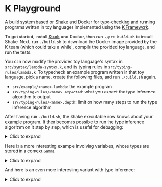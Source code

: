 # K Playground

A build system based on [Shake](https://shakebuild.com/) and Docker for type-checking and running programs written in toy languages implemented using the [K Framework](https://kframework.org/).

To get started, install [Stack](https://haskellstack.org/) and Docker, then run `./pre-build.sh` to install Shake. Next, run `./build.sh` to download the Docker image provided by the K team (which could take a while), compile the provided toy language, and run the tests.

You can now modify the provided toy language's syntax in `src/syntax/lambda-syntax.k`, and its typing rules in `src/typing-rules/lambda.k`. To typecheck an example program written in that toy language, pick a name, create the following files, and run `./build.sh` again.

* `src/example/<name>.lambda`: the example program
* `src/typing-rules/<name>.expected`: what you expect the type inference algorithm to output
* `src/typing-rules/<name>.depth`: limit on how many steps to run the type inference algorithm

After having run `./build.sh`, the Shake executable now knows about your example program. It then becomes possible to run the type inference algorithm on it step by step, which is useful for debugging:

<details>
<summary>Click to expand</summary>

```
$ .shake/build typing-rules/nine --depth=0
<k> 2 + 3 + 4
</k>

$ .shake/build typing-rules/nine --depth=1
<k> 2 + 3
 ~> hole + 4
</k>

$ .shake/build typing-rules/nine --depth=2
<k> 2
 ~> hole + 3
 ~> hole + 4
</k>

$ .shake/build typing-rules/nine --depth=3
<k> type(int)
 ~> hole + 3
 ~> hole + 4
</k>

$ .shake/build typing-rules/nine --depth=4
<k> type(int) + 3
 ~> hole + 4
</k>

$ .shake/build typing-rules/nine --depth=5
<k> 3
 ~> type(int) + hole
 ~> hole + 4
</k>

$ .shake/build typing-rules/nine --depth=6
<k> type(int)
 ~> type(int) + hole
 ~> hole + 4
</k>

$ .shake/build typing-rules/nine --depth=7
<k> type(int) + type(int)
 ~> hole + 4
</k>

$ .shake/build typing-rules/nine --depth=8
<k> type(int)
 ~> hole + 4
</k>

$ .shake/build typing-rules/nine --depth=9
<k> type(int) + 4
</k>

$ .shake/build typing-rules/nine --depth=10
<k> 4
 ~> type(int) + hole
</k>

$ .shake/build typing-rules/nine --depth=11
<k> type(int)
 ~> type(int) + hole
</k>

$ .shake/build typing-rules/nine --depth=12
<k> type(int) + type(int)
</k>

$ .shake/build typing-rules/nine --depth=13
<k> type(int)
</k>
```
</details>

Here is a more interesting example involving variables, whose types are stored in a context `Gamma`.

<details>
<summary>Click to expand</summary>

```
let f : int -> int -> int
      = \ x : int -> \ y : int -> x + y
in f 1

<Typecheck>
  <k> let f : int -> int -> int
            = \ x : int -> \ y : int -> x + y
      in f 1
  </k>
  <ctx>
    .Map
  </ctx>
</Typecheck>

<Typecheck>
  <k> \ x : int -> \ y : int -> x + y
   ~> let f : int -> int -> int
            = hole
      in f 1
  </k>
  <ctx>
    .Map
  </ctx>
</Typecheck>

<Typecheck>
  <k> \ y : int -> x + y
   ~> .Map ~> type( int -> hole )
   ~> let f : int -> int -> int
            = hole
      in f 1
  </k>
  <ctx>
    x |-> int
  </ctx>
</Typecheck>

<Typecheck>
  <k> x + y
   ~> x |-> int
   ~> type( int -> hole )
   ~> .Map ~> type( int -> hole )
   ~> let f : int -> int -> int
            = hole
      in f 1
  </k>
  <ctx>
    x |-> int
    y |-> int
  </ctx>
</Typecheck>

<Typecheck>
  <k> x
   ~> hole + y
   ~> x |-> int ~> type( int -> hole )
   ~> .Map ~> type( int -> hole )
   ~> let f : int -> int -> int
            = hole
      in f 1
  </k>
  <ctx>
    x |-> int
    y |-> int
  </ctx>
</Typecheck>

<Typecheck>
  <k> type( int )
   ~> hole + y
   ~> x |-> int ~> type( int -> hole )
   ~> .Map ~> type( int -> hole )
   ~> let f : int -> int -> int
            = hole
      in f 1
  </k>
  <ctx>
    x |-> int
    y |-> int
  </ctx>
</Typecheck>

<Typecheck>
  <k> type( int ) + y
   ~> x |-> int ~> type( int -> hole )
   ~> .Map ~> type( int -> hole )
   ~> let f : int -> int -> int
            = hole
      in f 1
  </k>
  <ctx>
    x |-> int
    y |-> int
  </ctx>
</Typecheck>

<Typecheck>
  <k> y
   ~> type( int ) + hole
   ~> x |-> int ~> type( int -> hole )
   ~> .Map ~> type( int -> hole )
   ~> let f : int -> int -> int
            = hole
      in f 1
  </k>
  <ctx>
    x |-> int
    y |-> int
  </ctx>
</Typecheck>

<Typecheck>
  <k> type( int )
   ~> type( int ) + hole
   ~> x |-> int ~> type( int -> hole )
   ~> .Map ~> type( int -> hole )
   ~> let f : int -> int -> int
            = hole
      in f 1
  </k>
  <ctx>
    x |-> int
    y |-> int
  </ctx>
</Typecheck>

<Typecheck>
  <k> type( int ) + type( int )
   ~> x |-> int ~> type( int -> hole )
   ~> .Map ~> type( int -> hole )
   ~> let f : int -> int -> int
            = hole
      in f 1
  </k>
  <ctx>
    x |-> int
    y |-> int
  </ctx>
</Typecheck>

<Typecheck>
  <k> type( int )
   ~> x |-> int ~> type( int -> hole )
   ~> .Map ~> type( int -> hole )
   ~> let f : int -> int -> int
            = hole
      in f 1
  </k>
  <ctx>
    x |-> int
    y |-> int
  </ctx>
</Typecheck>

<Typecheck>
  <k> type( int -> int )
   ~> .Map ~> type( int -> hole )
   ~> let f : int -> int -> int
            = hole
      in f 1
  </k>
  <ctx>
    x |-> int
  </ctx>
</Typecheck>

<Typecheck>
  <k> type( int -> int -> int )
   ~> let f : int -> int -> int
            = hole
      in f 1
  </k>
  <ctx>
    .Map
  </ctx>
</Typecheck>

<Typecheck>
  <k> let f : int -> int -> int
            = type( int -> int -> int )
      in f 1
  </k>
  <ctx>
    .Map
  </ctx>
</Typecheck>

<Typecheck>
  <k> f 1
  </k>
  <ctx>
    f |-> int -> int -> int
  </ctx>
</Typecheck>

<Typecheck>
  <k> f
   ~> hole 1
  </k>
  <ctx>
    f |-> int -> int -> int
  </ctx>
</Typecheck>

<Typecheck>
  <k> type( int -> int -> int )
   ~> hole 1
  </k>
  <ctx>
    f |-> int -> int -> int
  </ctx>
</Typecheck>

<Typecheck>
  <k> type( int -> int -> int ) 1
  </k>
  <ctx>
    f |-> int -> int -> int
  </ctx>
</Typecheck>

<Typecheck>
  <k> 1
   ~> type( int -> int -> int ) hole
  </k>
  <ctx>
    f |-> int -> int -> int
  </ctx>
</Typecheck>

<Typecheck>
  <k> type( int )
   ~> type( int -> int -> int ) hole
  </k>
  <ctx>
    f |-> int -> int -> int
  </ctx>
</Typecheck>

<Typecheck>
  <k> type( int -> int -> int ) type( int )
  </k>
  <ctx>
    f |-> int -> int -> int
  </ctx>
</Typecheck>

<Typecheck>
  <k> type( int -> int )
  </k>
  <ctx>
    f |-> int -> int -> int
  </ctx>
</Typecheck>
```
</details>

And here is an even more interesting variant with type inference:

<details>
<summary>Click to expand</summary>

```
let f = \ x -> \ y -> x + y
in f 1

<Typecheck>
  <k> let f = \ x -> \ y -> x + y
      in f 1
  </k>
  <ctx>
    .Map
  </ctx>
</Typecheck>

<Typecheck>
  <k> \ x -> \ y -> x + y
   ~> let f = hole
      in f 1
  </k>
  <ctx>
    .Map
  </ctx>
</Typecheck>

<Typecheck>
  <k> \ y -> x + y
   ~> .Map ~> type( ?T1:Type -> hole )
   ~> let f = hole
      in f 1
  </k>
  <ctx>
    x |-> ?T1:Type
  </ctx>
</Typecheck>

<Typecheck>
  <k> x + y
   ~> x |-> ?T1:Type ~> type( ?T2:Type -> hole )
   ~> .Map ~> type( ?T1:Type -> hole )
   ~> let f = hole
      in f 1
  </k>
  <ctx>
    x |-> ?T1:Type
    y |-> ?T2:Type
  </ctx>
</Typecheck>

<Typecheck>
  <k> x
   ~> hole + y
   ~> x |-> ?T1:Type ~> type( ?T2:Type -> hole )
   ~> .Map ~> type( ?T1:Type -> hole )
   ~> let f = hole
      in f 1
  </k>
  <ctx>
    x |-> ?T1:Type
    y |-> ?T2:Type
  </ctx>
</Typecheck>

<Typecheck>
  <k> type( ?T1:Type )
   ~> hole + y
   ~> x |-> ?T1:Type ~> type( ?T2:Type -> hole )
   ~> .Map ~> type( ?T1:Type -> hole )
   ~> let f = hole
      in f 1
  </k>
  <ctx>
    x |-> ?T1:Type
    y |-> ?T2:Type
  </ctx>
</Typecheck>

<Typecheck>
  <k> type( ?T1:Type ) + y
   ~> x |-> ?T1:Type ~> type( ?T2:Type -> hole )
   ~> .Map ~> type( ?T1:Type -> hole )
   ~> let f = hole
      in f 1
  </k>
  <ctx>
    x |-> ?T1:Type
    y |-> ?T2:Type
  </ctx>
</Typecheck>

<Typecheck>
  <k> y
   ~> type( ?T1:Type ) + hole
   ~> x |-> ?T1:Type ~> type( ?T2:Type -> hole )
   ~> .Map ~> type( ?T1:Type -> hole )
   ~> let f = hole
      in f 1
  </k>
  <ctx>
    x |-> ?T1:Type
    y |-> ?T2:Type
  </ctx>
</Typecheck>

<Typecheck>
  <k> type( ?T2:Type )
   ~> type( ?T1:Type ) + hole
   ~> x |-> ?T1:Type ~> type( ?T2:Type -> hole )
   ~> .Map ~> type( ?T1:Type -> hole )
   ~> let f = hole
      in f 1
  </k>
  <ctx>
    x |-> ?T1:Type
    y |-> ?T2:Type
  </ctx>
</Typecheck>

<Typecheck>
  <k> type( ?T1:Type ) + type( ?T2:Type )
   ~> x |-> ?T1:Type ~> type( ?T2:Type -> hole )
   ~> .Map ~> type( ?T1:Type -> hole )
   ~> let f = hole
      in f 1
  </k>
  <ctx>
    x |-> ?T1:Type
    y |-> ?T2:Type
  </ctx>
</Typecheck>

<Typecheck>
  <k> type( int )
   ~> x |-> int ~> type( int -> hole )
   ~> .Map ~> type( int -> hole )
   ~> let f = hole
      in f 1
  </k>
  <ctx>
    x |-> int
    y |-> int
  </ctx>
</Typecheck>

...

<Typecheck>
  <k> type( int -> int -> int ) type( int )
  </k>
  <ctx>
    f |-> int -> int -> int
  </ctx>
</Typecheck>
```
</details>
